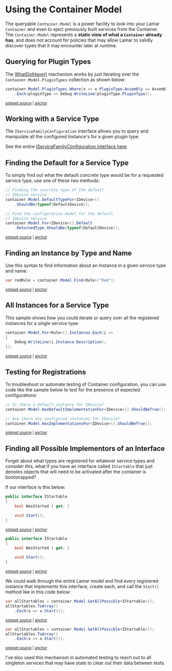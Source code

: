 # Using the Container Model

The queryable `Container.Model` is a power facility to look into your Lamar `Container` and even to eject previously built services from the Container. The `Container.Model` represents a **static view of what a `Container` already has**, and does not account for policies that may allow Lamar to validly discover types that it may encounter later at runtime.

## Querying for Plugin Types

The [WhatDoIHave()](/guide/ioc/diagnostics/what-do-i-have) mechanism works by just iterating over the `Container.Model.PluginTypes` collection as shown below:

<!-- snippet: sample_find-all-plugin-types-from-the-current-assembly -->
<a id='snippet-sample_find-all-plugin-types-from-the-current-assembly'></a>
```cs
container.Model.PluginTypes.Where(x => x.PluginType.Assembly == Assembly.GetExecutingAssembly())
    .Each(pluginType => Debug.WriteLine(pluginType.PluginType));
```
<sup><a href='https://github.com/JasperFx/lamar/blob/master/src/StructureMap.Testing/Examples/UsingContainerModel.cs#L19-L22' title='Snippet source file'>snippet source</a> | <a href='#snippet-sample_find-all-plugin-types-from-the-current-assembly' title='Start of snippet'>anchor</a></sup>
<!-- endSnippet -->

## Working with a Service Type

The `IServiceFamilyConfiguration` interface allows you to query and manipulate all the configured Instance's for a given plugin type.

See the entire [IServiceFamilyConfiguration interface here](https://github.com/JasperFx/lamar/blob/master/src/Lamar/IServiceFamilyConfiguration.cs).

## Finding the Default for a Service Type

To simply find out what the default concrete type would be for a requested service type, use one of these two methods:

<!-- snippet: sample_find-default-of-plugintype -->
<a id='snippet-sample_find-default-of-plugintype'></a>
```cs
// Finding the concrete type of the default
// IDevice service
container.Model.DefaultTypeFor<IDevice>()
    .ShouldBe(typeof(DefaultDevice));

// Find the configuration model for the default
// IDevice service
container.Model.For<IDevice>().Default
    .ReturnedType.ShouldBe(typeof(DefaultDevice));
```
<sup><a href='https://github.com/JasperFx/lamar/blob/master/src/StructureMap.Testing/Examples/UsingContainerModel.cs#L24-L34' title='Snippet source file'>snippet source</a> | <a href='#snippet-sample_find-default-of-plugintype' title='Start of snippet'>anchor</a></sup>
<!-- endSnippet -->

## Finding an Instance by Type and Name

Use this syntax to find information about an Instance in a given service type and name:

<!-- snippet: sample_find-named-instance-by-type-and-name -->
<a id='snippet-sample_find-named-instance-by-type-and-name'></a>
```cs
var redRule = container.Model.Find<Rule>("Red");
```
<sup><a href='https://github.com/JasperFx/lamar/blob/master/src/StructureMap.Testing/Examples/UsingContainerModel.cs#L36-L38' title='Snippet source file'>snippet source</a> | <a href='#snippet-sample_find-named-instance-by-type-and-name' title='Start of snippet'>anchor</a></sup>
<!-- endSnippet -->

## All Instances for a Service Type

This sample shows how you could iterate or query over all the registered instances for a single service type:

<!-- snippet: sample_query-instances-of-plugintype -->
<a id='snippet-sample_query-instances-of-plugintype'></a>
```cs
container.Model.For<Rule>().Instances.Each(i =>
{
    Debug.WriteLine(i.Instance.Description);
});
```
<sup><a href='https://github.com/JasperFx/lamar/blob/master/src/StructureMap.Testing/Examples/UsingContainerModel.cs#L40-L45' title='Snippet source file'>snippet source</a> | <a href='#snippet-sample_query-instances-of-plugintype' title='Start of snippet'>anchor</a></sup>
<!-- endSnippet -->

## Testing for Registrations

To troubleshoot or automate testing of Container configuration, you can use code like the sample below to
test for the presence of expected configurations:

<!-- snippet: sample_testing-for-registrations -->
<a id='snippet-sample_testing-for-registrations'></a>
```cs
// Is there a default instance for IDevice?
container.Model.HasDefaultImplementationFor<IDevice>().ShouldBeTrue();

// Are there any configured instances for IDevice?
container.Model.HasImplementationsFor<IDevice>().ShouldBeTrue();
```
<sup><a href='https://github.com/JasperFx/lamar/blob/master/src/StructureMap.Testing/Examples/UsingContainerModel.cs#L67-L73' title='Snippet source file'>snippet source</a> | <a href='#snippet-sample_testing-for-registrations' title='Start of snippet'>anchor</a></sup>
<!-- endSnippet -->

## Finding all Possible Implementors of an Interface

Forget about what types are registered for whatever service types and consider this, what if you have an interface called
`IStartable` that just denotes objects that will need to be activated after the container is bootstrapped?

If our interface is this below:

<!-- snippet: sample_istartable -->
<a id='snippet-sample_istartable'></a>
```cs
public interface IStartable
{
    bool WasStarted { get; }

    void Start();
}
```
<sup><a href='https://github.com/JasperFx/lamar/blob/master/src/Lamar.Testing/IoC/Acceptance/container_model_usage.cs#L267-L275' title='Snippet source file'>snippet source</a> | <a href='#snippet-sample_istartable' title='Start of snippet'>anchor</a></sup>
<a id='snippet-sample_istartable-1'></a>
```cs
public interface IStartable
{
    bool WasStarted { get; }

    void Start();
}
```
<sup><a href='https://github.com/JasperFx/lamar/blob/master/src/StructureMap.Testing/Query/ModelIntegrationTester.cs#L188-L196' title='Snippet source file'>snippet source</a> | <a href='#snippet-sample_istartable-1' title='Start of snippet'>anchor</a></sup>
<!-- endSnippet -->

We could walk through the entire Lamar model and find every registered instance that implements this interface, create each, and call the `Start()` method like in this code below:

<!-- snippet: sample_calling-startable-start -->
<a id='snippet-sample_calling-startable-start'></a>
```cs
var allStartables = container.Model.GetAllPossible<IStartable>();
allStartables.ToArray()
    .Each(x => x.Start());
```
<sup><a href='https://github.com/JasperFx/lamar/blob/master/src/Lamar.Testing/IoC/Acceptance/container_model_usage.cs#L219-L223' title='Snippet source file'>snippet source</a> | <a href='#snippet-sample_calling-startable-start' title='Start of snippet'>anchor</a></sup>
<a id='snippet-sample_calling-startable-start-1'></a>
```cs
var allStartables = container.Model.GetAllPossible<IStartable>();
allStartables.ToArray()
    .Each(x => x.Start());
```
<sup><a href='https://github.com/JasperFx/lamar/blob/master/src/StructureMap.Testing/Query/ModelIntegrationTester.cs#L102-L106' title='Snippet source file'>snippet source</a> | <a href='#snippet-sample_calling-startable-start-1' title='Start of snippet'>anchor</a></sup>
<!-- endSnippet -->

I've also used this mechanism in automated testing to reach out to all singleton services that may have state to clear out their data between tests.
